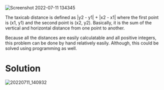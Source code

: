 ![Screenshot 2022-07-11 134345](https://user-images.githubusercontent.com/103123677/178325886-b7cabbd0-9bbb-44e0-93a1-14c2570593e5.png)

The taxicab distance is defined as |y2 - y1| + |x2 - x1| where the first point is (x1, y1) and the second point is (x2, y2). Basically, it is the sum of the vertical and horizontal distance from one point to another.

Because all the distances are easily calculatable and all positive integers, this problem can be done by hand relatively easily. Although, this could be solved using programming as well.

# Solution
![20220711_140932](https://user-images.githubusercontent.com/103123677/178330116-986a0c6b-f854-4211-ae3c-db57e3b5394a.jpg)
